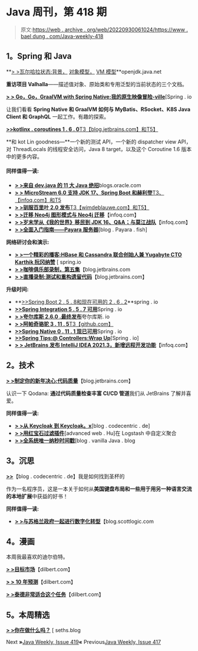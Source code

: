 # Java 周刊，第 418 期

> 原文:[https://web . archive . org/web/20220930061024/https://www . bael dung . com/Java-weekly-418](https://web.archive.org/web/20220930061024/https://www.baeldung.com/java-weekly-418)

## **1。Spring 和 Java**

**[> >瓦尔哈拉状态:背景，](https://web.archive.org/web/20220921030726/https://openjdk.java.net/projects/valhalla/design-notes/state-of-valhalla/01-background) [对象模型，](https://web.archive.org/web/20220921030726/https://openjdk.java.net/projects/valhalla/design-notes/state-of-valhalla/02-object-model) [VM 模型](https://web.archive.org/web/20220921030726/https://openjdk.java.net/projects/valhalla/design-notes/state-of-valhalla/03-vm-model)**openjdk.java.net

**重访项目 Valhalla**——描述值对象、原始类和专用泛型的当前状态的三个文档。

[**> > Go，Go，GraalVM with Spring Native:我的原生映像冒险-ville**](https://web.archive.org/web/20220921030726/https://spring.io/blog/2021/12/29/go-go-graalvm-with-spring-native-my-adventures-in-native-image-ville)[Spring . io

让我们看看 **Spring Native 和 GraalVM 如何与 MyBatis、RSocket、K8S Java Client 和 GraphQL** 一起工作。有趣的探索。

[**>>kotlinx . coroutines 1 . 6 . 0**T3【blog.jetbrains.com】和T5】](https://web.archive.org/web/20220921030726/https://blog.jetbrains.com/kotlin/2021/12/introducing-kotlinx-coroutines-1-6-0/)

**和 kot Lin goodness—**一个新的测试 API，一个新的 dispatcher view API，对 ThreadLocals 的线程安全访问，Java 8 target，以及这个 Coroutine 1.6 版本中的更多内容。

#### **同样值得一读:**

*   [**> >来自 dev.java 的 11 大 Java 绝招**](https://web.archive.org/web/20220921030726/https://blogs.oracle.com/javamagazine/post/java-11-tricks-generics-inheritance-jshell)blogs.oracle.com
*   [**> > MicroStream 6.0 支持 JDK 17、Spring Boot 和赫利登**T3、【infoq.com】和T5](https://web.archive.org/web/20220921030726/https://www.infoq.com/news/2021/12/microstream-storage-engine-6/)
*   [**> >驯服百里叶 2.0 发布**T3【wimdeblauwe.com】和T5】](https://web.archive.org/web/20220921030726/https://www.wimdeblauwe.com/blog/2021/12/23/taming-thymeleaf-2.0-release/)
*   [**> >迁移 Neo4j 图形模式与 Neo4j 迁移**](https://web.archive.org/web/20220921030726/https://www.infoq.com/news/2021/12/neo4j-migrations/)【infoq.com】
*   [**> >岁末学从《我的世界》移民到 JDK 16、Q&A；与莫江战队**](https://web.archive.org/web/20220921030726/https://www.infoq.com/news/2021/12/minecrafts-jdk16-migration/)【infoq.com】
*   [**> >全面入门指南——Payara 服务器**](https://web.archive.org/web/20220921030726/https://blog.payara.fish/comprehensive-getting-started-guide)[blog . Payara . fish]

**网络研讨会和演示:**

*   [**> >一个精彩的播客:HBase 和 Cassandra 联合创始人兼 Yugabyte CTO Karthik 阮冈纳赞**](https://web.archive.org/web/20220921030726/https://spring.io/blog/2021/12/23/a-bootiful-podcast-hbase-and-cassandra-cofounder-and-yugabyte-cto-karthik-ranganathan) [ spring.io
*   [**> >咖啡俱乐部录制，第五集**](https://web.archive.org/web/20220921030726/https://blog.jetbrains.com/idea/2021/12/recording-of-coffee-club-episode-5/)【blog.jetbrains.com
*   [**> >直播录制:测试和重构遗留代码**](https://web.archive.org/web/20220921030726/https://blog.jetbrains.com/idea/2021/12/live-stream-recording-testing-and-refactoring-legacy-code/)【blog.jetbrains.com】

**升级时间:**

*   **[>>Spring Boot 2 . 5 . 8](https://web.archive.org/web/20220921030726/https://spring.io/blog/2021/12/21/spring-boot-2-5-8-available-now)[和现在可用的 2 . 6 . 2](https://web.archive.org/web/20220921030726/https://spring.io/blog/2021/12/21/spring-boot-2-6-2-available-now)**spring . io
*   [**>>Spring Integration 5 . 5 . 7 可用**](https://web.archive.org/web/20220921030726/https://spring.io/blog/2021/12/21/spring-integration-5-5-7-available)Spring . io
*   [**> >夸尔库斯 2.6.0 .最终发布**](https://web.archive.org/web/20220921030726/https://quarkus.io/blog/quarkus-2-6-0-final-released/)夸尔库斯. io
*   [**> >阿帕奇骆驼 3 . 11 . 5**T3【github.com】](https://web.archive.org/web/20220921030726/https://github.com/apache/camel/releases/tag/camel-3.11.5)
*   [**>>Spring Native 0 . 11 . 1 现已可用**](https://web.archive.org/web/20220921030726/https://spring.io/blog/2021/12/22/spring-native-0-11-1-available-now)Spring . io
*   [**>>Spring Tips:@ Controllers:Wrap Up**](https://web.archive.org/web/20220921030726/https://spring.io/blog/2021/12/22/spring-tips-controllers-wrap-up)[Spring . io]
*   [**> > JetBrains 发布 IntelliJ IDEA 2021.3，新增远程开发功能**](https://web.archive.org/web/20220921030726/https://www.infoq.com/news/2021/12/jetbreans-intellij-2021-3/)【infoq.com】

## **2。技术**

[**> >制定你的新年决心:代码质量**](https://web.archive.org/web/20220921030726/https://blog.jetbrains.com/idea/2021/12/make-your-new-year-s-resolution-code-quality/)【blog.jetbrains.com】

认识一下 Qodana: **通过代码质量检查丰富 CI/CD 管道**我们从 JetBrains 了解并喜爱。

**同样值得一读:**

*   [**> >从 Keycloak 到 Keycloak。x**](https://web.archive.org/web/20220921030726/https://blog.codecentric.de/en/2021/12/keycloak-keycloak-x/)[blog . codecentric . de]
*   [**> >用红宝石过滤插件**](https://web.archive.org/web/20220921030726/https://advancedweb.hu/custom-aggregations-in-logstash-with-the-ruby-filter-plugin/)[advanced web . Hu]在 Logstash 中自定义聚合
*   [**> >全系统唯一纳秒时间戳**](https://web.archive.org/web/20220921030726/http://blog.vanillajava.blog/2021/12/system-wide-unique-nanosecond-timestamps.html)[blog . vanilla Java . blog

## **3。沉思**

[**>>**](https://web.archive.org/web/20220921030726/https://blog.codecentric.de/en/2021/12/how-i-found-the-holy-grail-of-keyboard-layouts/)【blog . codecentric . de】我是如何找到圣杯的

作为一名程序员，这是一本关于如何从**美国键盘布局和一些用于用另一种语言交流的本地扩展**中获益的好书！

**同样值得一读:**

*   [**> >与苏格兰政府一起进行数字化转型**](https://web.archive.org/web/20220921030726/https://blog.scottlogic.com/2021/12/21/delivering-digital-transformation-with-the-scottish-government.html)【blog.scottlogic.com

## **4。漫画**

本周我最喜欢的迪尔伯特。

[**> >目标市场**](https://web.archive.org/web/20220921030726/https://dilbert.com/strip/2021-12-29)【dilbert.com】

[**> > 10 年预测**](https://web.archive.org/web/20220921030726/https://dilbert.com/strip/2021-12-26)【dilbert.com】

[**> >泰德非常适合这个任务**](https://web.archive.org/web/20220921030726/https://dilbert.com/strip/2021-12-24)【dilbert.com】

## **5。本周精选**

**[> >你在做什么吗？](https://web.archive.org/web/20220921030726/https://seths.blog/2011/03/are-you-making-something/)** [ seths.blog

Next **»**[Java Weekly, Issue 419](/web/20220921030726/https://www.baeldung.com/java-weekly-419)**«** Previous[Java Weekly, Issue 417](/web/20220921030726/https://www.baeldung.com/java-weekly-417)